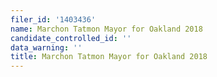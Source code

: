 ```yaml
---
filer_id: '1403436'
name: Marchon Tatmon Mayor for Oakland 2018
candidate_controlled_id: ''
data_warning: ''
title: Marchon Tatmon Mayor for Oakland 2018
---
```

